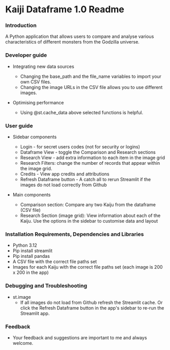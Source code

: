 # Kaiji Dataframe 1.0 Readme

### Introduction
A Python application that allows users to compare and analyse various characteristics of different monsters from the Godzilla universe.

### Developer guide
  
- Integrating new data sources
  - Changing the base_path and the file_name variables to import your own CSV files.
  - Changing the image URLs in the CSV file allows you to use different images.
  
- Optimising performance
  - Using @st.cache_data above selected functions is helpful.
   
### User guide

- Sidebar components
  - Login - for secret users codes (not for security or logins)
  - Dataframe View - toggle the Comparison and Research sections
  - Research View - add extra information to each item in the image grid
  - Research Filters: change the number of records that appear within the image grid.
  - Credits - View app credits and attributions
  - Refresh Dataframe button - A catch all to rerun Streamlit if the images do not load correctly from Github

- Main components
  - Comparison section: Compare any two Kaiju from the dataframe (CSV file)
  - Research Section (image grid): View information about each of the Kaiju. Use the options in the sidebar to customise data and layout
  
### Installation Requirements, Dependencies and Libraries
- Python 3.12
- Pip install streamlit
- Pip install pandas
- A CSV file with the correct file paths set
- Images for each Kaiju with the correct file paths set (each image is 200 x 200 in the app)

### Debugging and Troubleshooting

- st.image
  - If all images do not load from Github refresh the Streamlit cache. Or click the Refresh Dataframe button in the app's sidebar to re-run the Streamlit app.

### Feedback
- Your feedback and suggestions are important to me and always welcome.
